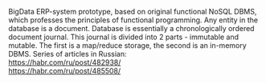BigData ERP-system prototype, based on original functional NoSQL DBMS, which professes the principles of functional programming. Any entity in the database is a document. Database is essentially a chronologically ordered document journal. This journal is divided into 2 parts - immutable and mutable. The first is a map/reduce storage, the second is an in-memory DBMS. Series of articles in Russian:<br>
https://habr.com/ru/post/482938/<br>
https://habr.com/ru/post/485508/
